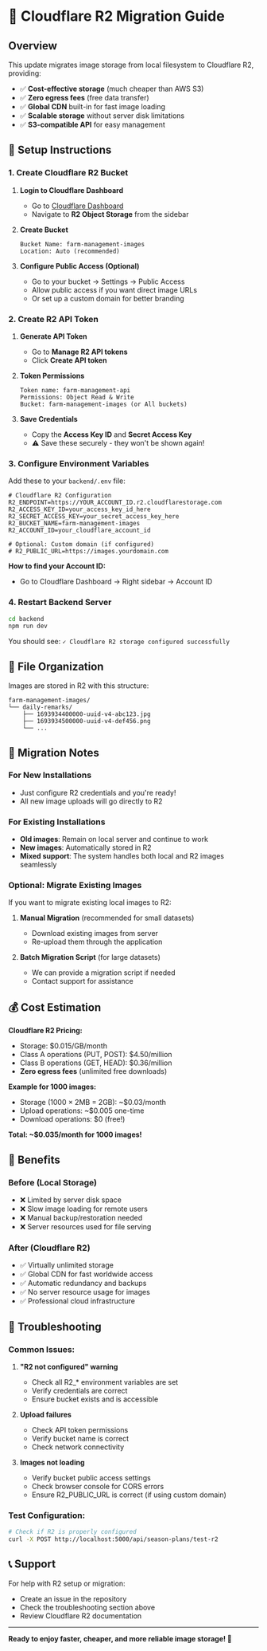 # 🚀 Cloudflare R2 Migration Guide

## Overview
This update migrates image storage from local filesystem to Cloudflare R2, providing:
- ✅ **Cost-effective storage** (much cheaper than AWS S3)
- ✅ **Zero egress fees** (free data transfer)
- ✅ **Global CDN** built-in for fast image loading
- ✅ **Scalable storage** without server disk limitations
- ✅ **S3-compatible API** for easy management

## 🔧 Setup Instructions

### 1. Create Cloudflare R2 Bucket

1. **Login to Cloudflare Dashboard**
   - Go to [Cloudflare Dashboard](https://dash.cloudflare.com/)
   - Navigate to **R2 Object Storage** from the sidebar

2. **Create Bucket**
   ```
   Bucket Name: farm-management-images
   Location: Auto (recommended)
   ```

3. **Configure Public Access (Optional)**
   - Go to your bucket → Settings → Public Access
   - Allow public access if you want direct image URLs
   - Or set up a custom domain for better branding

### 2. Create R2 API Token

1. **Generate API Token**
   - Go to **Manage R2 API tokens**
   - Click **Create API token**

2. **Token Permissions**
   ```
   Token name: farm-management-api
   Permissions: Object Read & Write
   Bucket: farm-management-images (or All buckets)
   ```

3. **Save Credentials**
   - Copy the **Access Key ID** and **Secret Access Key**
   - ⚠️ Save these securely - they won't be shown again!

### 3. Configure Environment Variables

Add these to your `backend/.env` file:

```env
# Cloudflare R2 Configuration
R2_ENDPOINT=https://YOUR_ACCOUNT_ID.r2.cloudflarestorage.com
R2_ACCESS_KEY_ID=your_access_key_id_here
R2_SECRET_ACCESS_KEY=your_secret_access_key_here
R2_BUCKET_NAME=farm-management-images
R2_ACCOUNT_ID=your_cloudflare_account_id

# Optional: Custom domain (if configured)
# R2_PUBLIC_URL=https://images.yourdomain.com
```

**How to find your Account ID:**
- Go to Cloudflare Dashboard → Right sidebar → Account ID

### 4. Restart Backend Server

```bash
cd backend
npm run dev
```

You should see: `✓ Cloudflare R2 storage configured successfully`

## 📁 File Organization

Images are stored in R2 with this structure:
```
farm-management-images/
└── daily-remarks/
    ├── 1693934400000-uuid-v4-abc123.jpg
    ├── 1693934500000-uuid-v4-def456.png
    └── ...
```

## 🔄 Migration Notes

### For New Installations
- Just configure R2 credentials and you're ready!
- All new image uploads will go directly to R2

### For Existing Installations
- **Old images**: Remain on local server and continue to work
- **New images**: Automatically stored in R2
- **Mixed support**: The system handles both local and R2 images seamlessly

### Optional: Migrate Existing Images
If you want to migrate existing local images to R2:

1. **Manual Migration** (recommended for small datasets)
   - Download existing images from server
   - Re-upload them through the application

2. **Batch Migration Script** (for large datasets)
   - We can provide a migration script if needed
   - Contact support for assistance

## 💰 Cost Estimation

**Cloudflare R2 Pricing:**
- Storage: $0.015/GB/month
- Class A operations (PUT, POST): $4.50/million
- Class B operations (GET, HEAD): $0.36/million
- **Zero egress fees** (unlimited free downloads)

**Example for 1000 images:**
- Storage (1000 × 2MB = 2GB): ~$0.03/month
- Upload operations: ~$0.005 one-time
- Download operations: $0 (free!)

**Total: ~$0.035/month for 1000 images!**

## 🚀 Benefits

### Before (Local Storage)
- ❌ Limited by server disk space
- ❌ Slow image loading for remote users
- ❌ Manual backup/restoration needed
- ❌ Server resources used for file serving

### After (Cloudflare R2)
- ✅ Virtually unlimited storage
- ✅ Global CDN for fast worldwide access
- ✅ Automatic redundancy and backups
- ✅ No server resource usage for images
- ✅ Professional cloud infrastructure

## 🔧 Troubleshooting

### Common Issues:

1. **"R2 not configured" warning**
   - Check all R2_* environment variables are set
   - Verify credentials are correct
   - Ensure bucket exists and is accessible

2. **Upload failures**
   - Check API token permissions
   - Verify bucket name is correct
   - Check network connectivity

3. **Images not loading**
   - Verify bucket public access settings
   - Check browser console for CORS errors
   - Ensure R2_PUBLIC_URL is correct (if using custom domain)

### Test Configuration:

```bash
# Check if R2 is properly configured
curl -X POST http://localhost:5000/api/season-plans/test-r2
```

## 📞 Support

For help with R2 setup or migration:
- Create an issue in the repository
- Check the troubleshooting section above
- Review Cloudflare R2 documentation

---

**Ready to enjoy faster, cheaper, and more reliable image storage! 🎉**
